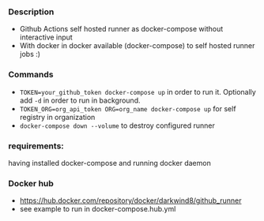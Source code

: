 ### Description

- Github Actions self hosted runner as docker-compose without interactive input
- With docker in docker available (docker-compose) to self hosted runner jobs :)

### Commands

- `TOKEN=your_github_token docker-compose up` in order to run it. Optionally add `-d` in order to run in background.
- `TOKEN_ORG=org_api_token ORG=org_name docker-compose up` for self registry in organization
- `docker-compose down --volume` to destroy configured runner

### requirements:

having installed docker-compose and running docker daemon

### Docker hub

- https://hub.docker.com/repository/docker/darkwind8/github_runner
- see example to run in docker-compose.hub.yml